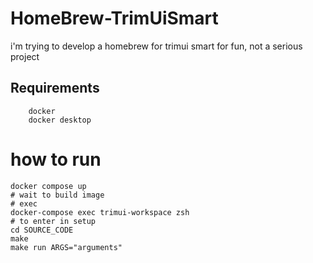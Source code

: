 # HomeBrew-TrimUiSmart

<p>i'm trying to develop a homebrew for trimui smart for fun, not a serious project</p>

<h2>Requirements</h2>

```
    docker
    docker desktop
```

# how to run

```
docker compose up
# wait to build image
# exec
docker-compose exec trimui-workspace zsh
# to enter in setup
cd SOURCE_CODE
make
make run ARGS="arguments"
```
